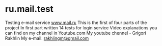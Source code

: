 # ru.mail.test
Testing e-mail service www.mail.ru
This is the first of four parts of the project
In first part written 14 tests for login service
Video explanations you can find on my channel in Youtube.com
My youtube chennel - Grigori Rakhlin
My e-mail: rakhlingm@gmail.com
